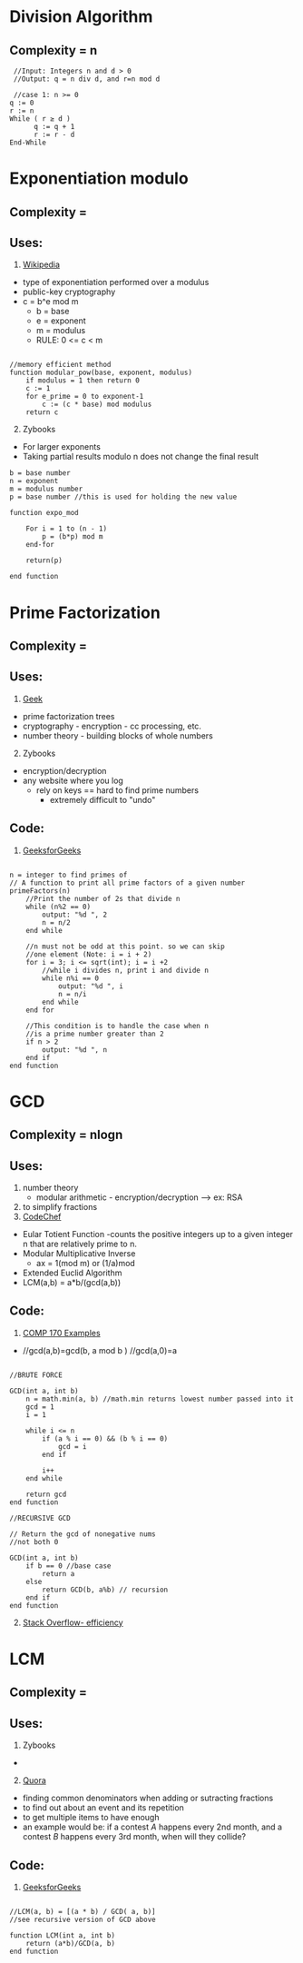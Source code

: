 ﻿

# Division Algorithm
## Complexity = n

```{r, tidy=FALSE, eval=FALSE, highlight=FALSE}
 //Input: Integers n and d > 0
 //Output: q = n div d, and r=n mod d
 
 //case 1: n >= 0
q := 0
r := n
While ( r ≥ d )
      q := q + 1
      r := r - d
End-While

```
# Exponentiation modulo
## Complexity = 
## Uses: 
1. [Wikipedia](https://en.wikipedia.org/wiki/Modular_exponentiation)
- type of exponentiation performed over a modulus
- public-key cryptography
- c = b^e mod m 
	- b = base
	- e = exponent
	- m = modulus
	- RULE: 0 <= c < m

```{r, tidy=FALSE, eval=FALSE, highlight=FALSE}

//memory efficient method
function modular_pow(base, exponent, modulus)
    if modulus = 1 then return 0 
    c := 1
    for e_prime = 0 to exponent-1
        c := (c * base) mod modulus
    return c

```
2. Zybooks
- For larger exponents
- Taking partial results modulo n does not change the final result

```{r, tidy=FALSE, eval=FALSE, highlight=FALSE}
b = base number
n = exponent
m = modulus number
p = base number //this is used for holding the new value

function expo_mod

	For i = 1 to (n - 1)
		p = (b*p) mod m
	end-for

	return(p)

end function
```

# Prime Factorization
## Complexity = 
## Uses:
1. [Geek](https://www.geek.com/news/geek-answers-why-should-we-care-about-prime-numbers-1574269/)
- prime factorization trees
- cryptography - encryption - cc processing, etc.
- number theory - building blocks of whole numbers
2. Zybooks
- encryption/decryption
- any website where you log
	- rely on keys == hard to find prime numbers
		- extremely difficult to "undo"
## Code: 
1. [GeeksforGeeks](https://www.geeksforgeeks.org/print-all-prime-factors-of-a-given-number/)

```{r, tidy=FALSE, eval=FALSE, highlight=FALSE}

n = integer to find primes of
// A function to print all prime factors of a given number
primeFactors(n)
	//Print the number of 2s that divide n
	while (n%2 == 0)
		output: "%d ", 2 
		n = n/2
	end while

	//n must not be odd at this point. so we can skip
	//one element (Note: i = i + 2)
	for i = 3; i <= sqrt(int); i = i +2
		//while i divides n, print i and divide n
		while n%i == 0
			output: "%d ", i
			n = n/i
		end while
	end for
	
	//This condition is to handle the case when n 
	//is a prime number greater than 2
	if n > 2 
		output: "%d ", n
	end if
end function

```

# GCD
## Complexity = nlogn
## Uses: 
1.  number theory
	- modular arithmetic - encryption/decryption --> ex: RSA
2.  to simplify fractions
3. [CodeChef](https://discuss.codechef.com/questions/107499/applications-of-gcd-in-competitive-programming)
- Eular Totient Function
	-counts the positive integers up to a given integer n that are relatively prime to n.
- Modular Multiplicative Inverse
	-  ax = 1(mod m) or (1/a)mod 
- Extended Euclid Algorithm
- LCM(a,b) = a*b/(gcd(a,b))
## Code: 
1. [COMP 170 Examples](https://books.cs.luc.edu/introcs-csharp/while/gcdexamples.html)
- //gcd(a,b)=gcd(b, a mod b )
  //gcd(a,0)=a

```{r, tidy=FALSE, eval=FALSE, highlight=FALSE}

//BRUTE FORCE 

GCD(int a, int b)
	n = math.min(a, b) //math.min returns lowest number passed into it
	gcd = 1
	i = 1

	while i <= n 
		if (a % i == 0) && (b % i == 0)
			gcd = i
		end if

		i++
	end while

	return gcd
end function
```

```{r, tidy=FALSE, eval=FALSE, highlight=FALSE}
//RECURSIVE GCD

// Return the gcd of nonegative nums
//not both 0

GCD(int a, int b)
	if b == 0 //base case
		return a
	else
		return GCD(b, a%b) // recursion
	end if
end function
```
2. [Stack Overflow- efficiency](https://cs.stackexchange.com/questions/1447/what-is-most-efficient-for-gcd)

# LCM
## Complexity = 
## Uses: 
1. Zybooks
- 
2. [Quora](https://www.quora.com/What-are-some-common-applications-of-GCD-and-LCM-in-programming)
- finding common denominators when adding or sutracting fractions
- to find out about an event and its repetition
- to get multiple items to have enough
- an example would be: if a contest *A* happens every 2nd month, and a contest *B* happens every 3rd month, when will they collide?
## Code: 
1. [GeeksforGeeks](https://www.geeksforgeeks.org/program-to-find-lcm-of-two-numbers/)
```{r, tidy=FALSE, eval=FALSE, highlight=FALSE}

//LCM(a, b) = [(a * b) / GCD( a, b)]
//see recursive version of GCD above

function LCM(int a, int b)
	return (a*b)/GCD(a, b)
end function

```


